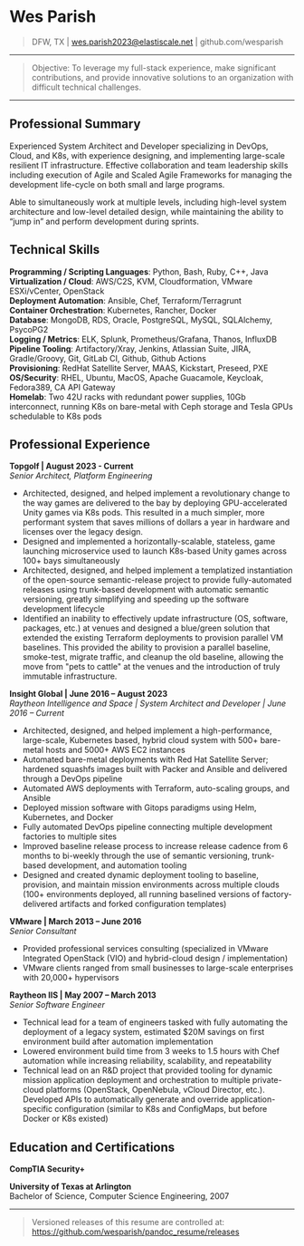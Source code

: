 Wes Parish
============
> DFW, TX | wes.parish2023@elastiscale.net |
> github.com/wesparish

----

>  Objective: To leverage my full-stack experience, make significant
>  contributions, and provide innovative solutions to an organization with
>  difficult technical challenges.

----

Professional Summary
--------------------
Experienced System Architect and Developer specializing in DevOps, Cloud, and
K8s, with experience designing, and implementing large-scale resilient IT
infrastructure. Effective collaboration and team leadership skills including
execution of Agile and Scaled Agile Frameworks for managing the development
life-cycle on both small and large programs.

Able to simultaneously work at multiple levels, including high-level system
architecture and low-level detailed design, while maintaining the ability to
“jump in” and perform development during sprints.

Technical Skills
----------------
**Programming / Scripting Languages**: Python, Bash, Ruby, C++, Java \
**Virtualization / Cloud**: AWS/C2S, KVM, Cloudformation, VMware ESXi/vCenter,
OpenStack \
**Deployment Automation**: Ansible, Chef, Terraform/Terragrunt \
**Container Orchestration**:  Kubernetes, Rancher, Docker \
**Database**: MongoDB, RDS, Oracle, PostgreSQL, MySQL, SQLAlchemy, PsycoPG2 \
**Logging / Metrics**: ELK, Splunk, Prometheus/Grafana, Thanos, InfluxDB \
**Pipeline Tooling**: Artifactory/Xray, Jenkins, Atlassian Suite, JIRA,
Gradle/Groovy, Git, GitLab CI, Github, Github Actions \
**Provisioning**: RedHat Satellite Server, MAAS, Kickstart, Preseed, PXE \
**OS/Security**: RHEL, Ubuntu, MacOS, Apache Guacamole, Keycloak, Fedora389,
CA API Gateway \
**Homelab**: Two 42U racks with redundant power supplies, 10Gb interconnect,
running K8s on bare-metal with Ceph storage and Tesla GPUs schedulable to K8s
pods

Professional Experience
----------

**Topgolf | August 2023 - Current**\
*Senior Architect, Platform Engineering*

   - Architected, designed, and helped implement a revolutionary change to the
   way games are delivered to the bay by deploying GPU-accelerated Unity games
   via K8s pods. This resulted in a much simpler, more performant system that
   saves millions of dollars a year in hardware and licenses over the legacy
   design.
   - Designed and implemented a horizontally-scalable, stateless, game launching
   microservice used to launch K8s-based Unity games across 100+ bays
   simultaneously
   - Architected, designed, and helped implement a templatized instantiation of
   the open-source semantic-release project to provide fully-automated releases
   using trunk-based development with automatic semantic versioning, greatly
   simplifying and speeding up the software development lifecycle
   - Identified an inability to effectively update infrastructure (OS, software,
   packages, etc.) at venues and designed a blue/green solution that extended
   the existing Terraform deployments to provision parallel VM baselines. This
   provided the ability to provision a parallel baseline, smoke-test, migrate
   traffic, and cleanup the old baseline, allowing the move
   from "pets to cattle" at the venues and the introduction of truly immutable
   infrastructure.

**Insight Global | June 2016 – August 2023** \
*Raytheon Intelligence and Space | System Architect and Developer |
June 2016 – Current*

   - Architected, designed, and helped implement a high-performance,
   large-scale, Kubernetes based, hybrid cloud system with 500+ bare-metal
   hosts and 5000+ AWS EC2 instances
   - Automated bare-metal deployments with Red Hat Satellite Server; hardened
   squashfs images built with Packer and Ansible and delivered through a DevOps
   pipeline
   - Automated AWS deployments with Terraform, auto-scaling groups, and Ansible
   - Deployed mission software with Gitops paradigms using Helm, Kubernetes,
   and Docker
   - Fully automated DevOps pipeline connecting multiple development factories
   to multiple sites
   - Improved baseline release process to increase release cadence from 6
   months to bi-weekly through the use of semantic versioning, trunk-based
   development, and automation tooling
   - Designed and created dynamic deployment tooling to baseline, provision,
   and maintain mission environments across multiple clouds (100+ environments
   deployed, all running baselined versions of factory-delivered artifacts and
   forked configuration templates)

**VMware | March 2013 – June 2016** \
*Senior Consultant*

   - Provided professional services consulting (specialized in VMware
   Integrated OpenStack (VIO) and hybrid-cloud design / implementation)
   - VMware clients ranged from small businesses to large-scale enterprises
   with 20,000+ hypervisors

**Raytheon IIS | May 2007 – March 2013** \
*Senior Software Engineer*

   - Technical lead for a team of engineers tasked with fully automating the
   deployment of a legacy system, estimated $20M savings on first environment
   build after automation implementation
   - Lowered environment build time from 3 weeks to 1.5 hours with Chef
   automation while increasing reliability, scalability, and repeatability
   - Technical lead on an R&D project that provided tooling for dynamic mission
   application deployment and orchestration to multiple private-cloud platforms
   (OpenStack, OpenNebula, vCloud Director, etc.). Developed APIs to
   automatically generate and override application-specific configuration
   (similar to K8s and ConfigMaps, but before Docker or K8s existed)

Education and Certifications
---------

**CompTIA Security+**

**University of Texas at Arlington** \
Bachelor of Science, Computer Science Engineering, 2007

----

> Versioned releases of this resume are controlled at:
> https://github.com/wesparish/pandoc_resume/releases